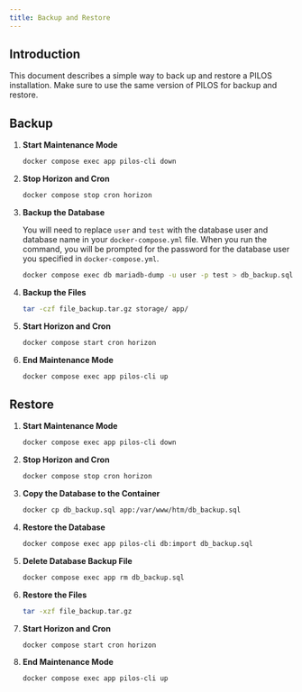 ```yaml
---
title: Backup and Restore
---
```


## Introduction
This document describes a simple way to back up and restore a PILOS installation.
Make sure to use the same version of PILOS for backup and restore.

## Backup

1. **Start Maintenance Mode**
   ```bash
   docker compose exec app pilos-cli down
   ```
2. **Stop Horizon and Cron**
   ```bash
   docker compose stop cron horizon
   ```
3. **Backup the Database**

   You will need to replace `user` and `test` with the database user and database name in your `docker-compose.yml` file. When you run the command, you will be prompted for the password for the database user you specified in `docker-compose.yml`.

   ```bash
   docker compose exec db mariadb-dump -u user -p test > db_backup.sql
   ```
4. **Backup the Files**
   ```bash
   tar -czf file_backup.tar.gz storage/ app/
   ```
5. **Start Horizon and Cron**
   ```bash
   docker compose start cron horizon
   ```
6. **End Maintenance Mode**
   ```bash
   docker compose exec app pilos-cli up
   ```

## Restore
1. **Start Maintenance Mode**
   ```bash
   docker compose exec app pilos-cli down
   ```
2. **Stop Horizon and Cron**
   ```bash
   docker compose stop cron horizon
   ```
3. **Copy the Database to the Container**
   ```bash
   docker cp db_backup.sql app:/var/www/htm/db_backup.sql
   ```
4. **Restore the Database**
   ```bash
   docker compose exec app pilos-cli db:import db_backup.sql
   ```
5. **Delete Database Backup File**
   ```bash
   docker compose exec app rm db_backup.sql
   ```
6. **Restore the Files**
   ```bash
   tar -xzf file_backup.tar.gz
   ```
7. **Start Horizon and Cron**
   ```bash
   docker compose start cron horizon
   ```
8. **End Maintenance Mode**
   ```bash
   docker compose exec app pilos-cli up
   ``` 
